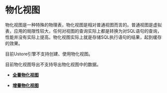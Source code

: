 # 物化视图<a name="ZH-CN_TOPIC_0295970202"></a>

物化视图是一种特殊的物理表，物化视图是相对普通视图而言的。普通视图是虚拟表，应用的局限性较大，任何对视图的查询实际上都是转换为对SQL语句的查询，性能并没有实际上提高。物化视图实际上就是存储SQL执行语句的结果，起到缓存的效果。

目前Ustore引擎不支持创建、使用物化视图。

目前物化视图导出不支持导出物化视图中的数据。

-   **[全量物化视图](全量物化视图.md)**  

-   **[增量物化视图](增量物化视图.md)**  


